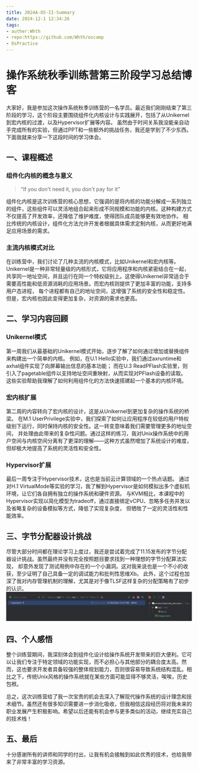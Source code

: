 ```yaml
---
title: 2024A-OS-II-Summary
date: 2024-12-1 12:34:26
tags:
- auther:Whth
- repo:https://github.com/Whth/oscamp
- OsPractice
---
```



# 操作系统秋季训练营第三阶段学习总结博客

大家好，我是参加这次操作系统秋季训练营的一名学员。最近我们刚刚结束了第三阶段的学习，这个阶段主要围绕组件化内核设计与实践展开，包括了从Unikernel到宏内核的过渡，以及Hypervisor扩展等内容。
虽然由于时间关系我没能亲自动手完成所有的实验，但通过PPT和一些额外的挑战任务，我还是学到了不少东西。下面我就来分享一下这段时间的学习体会。

## 一、课程概述

### 组件化内核的概念与意义
> “If you don't need it, you don't pay for it”

组件化内核是这次训练营的核心思想，它强调的是将内核的功能分解成一系列独立的组件，这些组件可以灵活地组合起来形成不同规模和功能的内核。这种构建方式不仅提高了开发效率，还降低了维护难度，使得团队成员能够更有效地协作。
相比传统的内核设计，组件化方法允许开发者根据具体需求定制内核，从而更好地满足应用场景的需求。

### 主流内核模式对比
在训练营中，我们讨论了几种主流的内核模式，比如Unikernel和宏内核等。Unikernel是一种非常轻量级的内核形式，它将应用程序和内核紧密结合在一起，
共享同一地址空间，并且运行在同一个特权级别上。这使得Unikernel非常适合于需要高性能和低资源消耗的应用场景。而宏内核则提供了更加丰富的功能，支持多用户态进程，
每个进程都有自己的地址空间，这增强了系统的安全性和稳定性。但是，宏内核也因此变得更加复杂，对资源的需求也更高。

## 二、学习内容回顾

### Unikernel模式
第一周我们从最基础的Unikernel模式开始，逐步了解了如何通过增加或替换组件来构建出一个简单的内核。
例如，在U.1 Hello实验中，我们通过axruntime和axhal组件实现了向屏幕输出信息的基本功能；
而在U.3 ReadPFlash实验里，则引入了pagetable组件以支持地址空间重映射，从而实现对PFlash设备的读取。
这些实验帮助我理解了如何利用组件化的方法快速搭建起一个基本的内核环境。

### 宏内核扩展
第二周的内容转向了宏内核的设计，这是从Unikernel到更加复杂的操作系统的桥梁。
在M.1 UserPrivilege实验中，我们探索了如何让应用程序在较低的用户特权级别下运行，同时保持内核的安全性。这一转变意味着我们需要管理更多的地址空间，
并处理由此带来的复杂性问题。通过这样的练习，我对Unix操作系统中的用户空间与内核空间分离有了更深的理解——这种方式虽然增加了系统设计的难度，
但却极大地提高了系统的灵活性和安全性。

### Hypervisor扩展
最后一周专注于Hypervisor技术，这也是当前云计算领域的一个热点话题。
通过对H.1 VirtualMode等实验的学习，我了解到Hypervisor是如何模拟出多个虚拟机环境，让它们各自拥有独立的操作系统和硬件资源。
与KVM相比，本课程中的Hypervisor实现以简化模型为tradeoff，通过直接绑定vCPU、忽略多任务并发以及省略复杂的设备模拟等方式，降低了实现复杂度，
但牺牲了一定的灵活性和性能效率。

## 三、字节分配器设计挑战

尽管大部分时间都在理论学习上度过，我还是尝试着完成了11.15发布的字节分配器设计挑战。虽然最终并没有完全按照题目要求找到一种理想的字节分配算法实现，
却意外发现了测试用例中存在的一个小漏洞。这对我来说也是一个不小的收获，至少证明了自己具备一定的调试能力和批判性思维Xb。
此外，这个过程也加深了我对内存管理机制的理解，尤其是对于像TLSF这样复杂的分配策略有了初步的认识。
![img.png](2024A-OS-III-Summary/img.png)

## 四、个人感悟

整个训练营期间，我深刻体会到组件化设计给操作系统开发带来的巨大便利。它可以让我们专注于特定领域的功能实现，而不必担心与其他部分的耦合度太高。然而，这也要求开发者具备较强的整体规划能力，否则很容易导致系统结构混乱。相比之下，传统Unix风格的操作系统就在某些方面可能显得不够灵活，唉唉，历史包袱。

总之，这次训练营给了我一次宝贵的机会去深入了解现代操作系统的设计理念和技术细节。虽然还有很多知识需要进一步消化吸收，但我相信这段经历将对我未来的职业发展产生积极影响。希望以后还能有机会参与更多类似的活动，继续充实自己的技术栈！

## 五、最后

十分感谢所有的讲师和同学的付出，让我有机会接触到如此优秀的技术，也给我带来了非常丰富的学习资源。